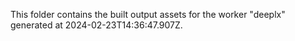 This folder contains the built output assets for the worker "deeplx" generated at 2024-02-23T14:36:47.907Z.